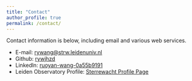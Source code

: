 ```yaml
---
title: "Contact"
author_profile: true
permalink: /contact/
---
```


Contact information is below, including email and various web services. 

* E-mail: [rywang@strw.leidenuniv.nl](mailto:rywang@strw.leidenuniv.nl)
* Github: [rywjhzd](https://github.com/rywjhzd)
* Linkedln: [ruoyan-wang-0a55b9191](https://www.linkedin.com/in/ruoyan-wang-0a55b9191)
* Leiden Observatory Profile: [Sterrewacht Profile Page](https://local.strw.leidenuniv.nl/people/pers.php?id=4966)
